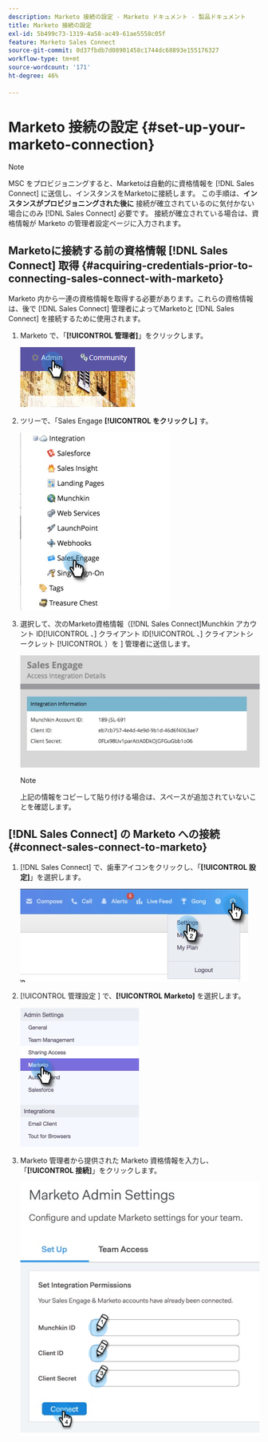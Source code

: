 ```yaml
---
description: Marketo 接続の設定 - Marketo ドキュメント - 製品ドキュメント
title: Marketo 接続の設定
exl-id: 5b499c73-1319-4a58-ac49-61ae5558c05f
feature: Marketo Sales Connect
source-git-commit: 0d37fbdb7d08901458c1744dc68893e155176327
workflow-type: tm+mt
source-wordcount: '171'
ht-degree: 46%

---
```


# Marketo 接続の設定 {#set-up-your-marketo-connection}

>[!NOTE]
>
>MSC をプロビジョニングすると、Marketoは自動的に資格情報を [!DNL Sales Connect] に送信し、インスタンスをMarketoに接続します。 この手順は、**インスタンスがプロビジョニングされた後に** 接続が確立されているのに気付かない場合にのみ [!DNL Sales Connect] 必要です。 接続が確立されている場合は、資格情報が Marketo の管理者設定ページに入力されます。

## Marketoに接続する前の資格情報 [!DNL Sales Connect] 取得 {#acquiring-credentials-prior-to-connecting-sales-connect-with-marketo}

Marketo 内から一連の資格情報を取得する必要があります。これらの資格情報は、後で [!DNL Sales Connect] 管理者によってMarketoと [!DNL Sales Connect] を接続するために使用されます。

1. Marketo で、「**[!UICONTROL 管理者]**」をクリックします。

   ![](assets/manually-set-up-your-marketo-connection-1.png)

1. ツリーで、「Sales Engage **[!UICONTROL をクリックし]** す。

   ![](assets/manually-set-up-your-marketo-connection-2.png)

1. 選択して、次のMarketo資格情報（[!DNL Sales Connect]Munchkin アカウント ID[!UICONTROL 、] クライアント ID[!UICONTROL 、] クライアントシークレット [!UICONTROL ）を ] 管理者に送信します。

   ![](assets/manually-set-up-your-marketo-connection-3.jpg)

   >[!NOTE]
   >
   >上記の情報をコピーして貼り付ける場合は、スペースが追加されていないことを確認します。

## [!DNL Sales Connect] の Marketo への接続 {#connect-sales-connect-to-marketo}

1. [!DNL Sales Connect] で、歯車アイコンをクリックし、「**[!UICONTROL 設定]**」を選択します。

   ![](assets/manually-set-up-your-marketo-connection-4.png)

1. [!UICONTROL  管理設定 ] で、**[!UICONTROL Marketo]** を選択します。

   ![](assets/manually-set-up-your-marketo-connection-5.png)

1. Marketo 管理者から提供された Marketo 資格情報を入力し、「**[!UICONTROL 接続]**」をクリックします。

   ![](assets/manually-set-up-your-marketo-connection-6.png)
